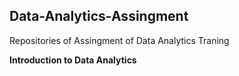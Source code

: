 ## Data-Analytics-Assingment
Repositories of Assingment of Data Analytics Traning

**Introduction to Data Analytics**
